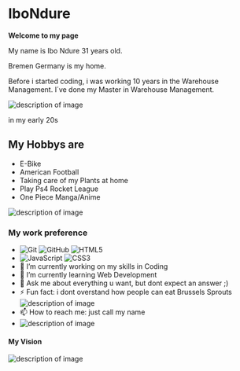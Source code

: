 # IboNdure
**Welcome to my page** 

My name is Ibo Ndure 31 years old.

Bremen Germany is my home.

Before i started coding, i was working 10 years in the Warehouse Management.
I´ve done my Master in Warehouse Management.

![description of image](https://infomedia.sh/wp-content/uploads/2020/10/staplerfahrer-1.jpg)

in my early 20s

## My Hobbys are
- E-Bike
- American Football 
- Taking care of my Plants at home
- Play Ps4 Rocket League
- One Piece Manga/Anime
  
 ![description of image](https://static.wikia.nocookie.net/onepiece/images/e/e5/Monkey_D._Luffy_Anime_Pre_Timeskip_Infobox.png/revision/latest?cb=20230218134949)
 ### My work preference
- ![Git](https://img.shields.io/badge/-Git-black?style=flat-square&logo=git)
 ![GitHub](https://img.shields.io/badge/-GitHub-black?style=flat-square&logo=github)
 ![HTML5](https://img.shields.io/badge/-HTML5-black?style=flat-square&logo=html5)
- ![JavaScript](https://img.shields.io/badge/-JavaScript-black?style=flat-square&logo=javascript)
 ![CSS3](https://img.shields.io/badge/-CSS3-black?style=flat-square&logo=css3)
-  🔭 I’m currently working on my skills in Coding
- 🌱 I’m currently learning Web Development
- 💬 Ask me about everything u want, but dont expect an answer ;)
- ⚡ Fun fact: i dont overstand how people can eat Brussels Sprouts
![description of image](https://www.pomki.de/fileadmin/redaktion/bilder/wennkriselt/ratschlag/rosenkohl1-1920x1280_c_sarah-nieves.jpg)
 - 📫 How to reach me: just call my name
 - ![description of image](https://forums.civfanatics.com/media/batmansignallight.5554/full?d=1565538438) 
 
  #### My Vision

![description of image](https://miro.medium.com/v2/resize:fit:426/1*rbh57fTYM_1BZqf1zporGw.png)
